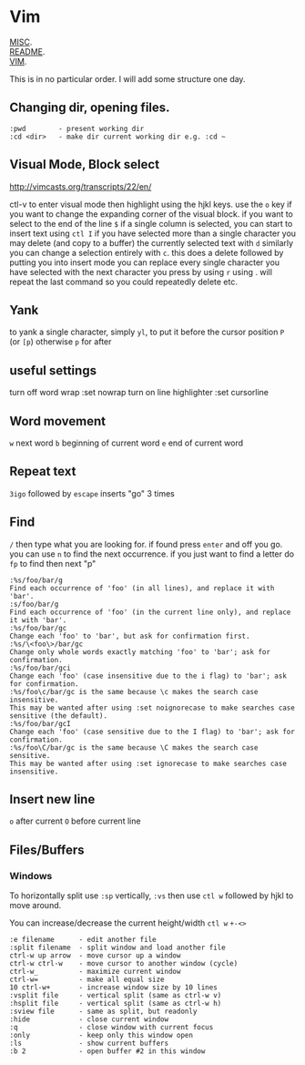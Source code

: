 # Vim

[MISC](misc.md).   
[README](README.md).  
[VIM](vim.md).  

This is in no particular order. I will add some structure one day.

## Changing dir, opening files.

```
:pwd        - present working dir
:cd <dir>   - make dir current working dir e.g. :cd ~
```

## Visual Mode, Block select

http://vimcasts.org/transcripts/22/en/

ctl-v to enter visual mode then highlight using the hjkl keys. 
use the `o` key if you want to change the expanding corner of the visual block.
if you want to select to the end of the line `$`
if a single column is selected, you can start to insert text using `ctl I` 
if you have selected more than a single character you may delete (and copy to a buffer) the currently selected text with `d`
similarly you can change a selection entirely with `c`. this does a delete followed by putting you into insert mode
you can replace every single character you have selected with the next character you press by using `r`
using . will repeat the last command so you could repeatedly delete etc.

## Yank

to yank a single character, simply `yl`, to put it before the cursor position `P` (or `[p`)  otherwise `p` for after

## useful settings

turn off word wrap            :set nowrap
turn on line highlighter      :set cursorline

## Word movement 

`w` next word
`b` beginning of current word
`e` end of current word

## Repeat text

`3igo` followed by `escape` inserts "go" 3 times

## Find

`/` then type what you are looking for. if found press `enter` and off you go. you can use `n` to find the next occurrence.
if you just want to find a letter do `fp` to find then next "p"  

```
:%s/foo/bar/g
Find each occurrence of 'foo' (in all lines), and replace it with 'bar'.
:s/foo/bar/g
Find each occurrence of 'foo' (in the current line only), and replace it with 'bar'.
:%s/foo/bar/gc
Change each 'foo' to 'bar', but ask for confirmation first.
:%s/\<foo\>/bar/gc
Change only whole words exactly matching 'foo' to 'bar'; ask for confirmation.
:%s/foo/bar/gci
Change each 'foo' (case insensitive due to the i flag) to 'bar'; ask for confirmation.
:%s/foo\c/bar/gc is the same because \c makes the search case insensitive.
This may be wanted after using :set noignorecase to make searches case sensitive (the default).
:%s/foo/bar/gcI
Change each 'foo' (case sensitive due to the I flag) to 'bar'; ask for confirmation.
:%s/foo\C/bar/gc is the same because \C makes the search case sensitive.
This may be wanted after using :set ignorecase to make searches case insensitive.
```

## Insert new line

`o` after current `O` before current line 

## Files/Buffers

### Windows

To horizontally split use `:sp` vertically, `:vs` then use `ctl w` followed by hjkl to move around.

You can increase/decrease the current height/width `ctl w` `+-<>`

```
:e filename      - edit another file
:split filename  - split window and load another file
ctrl-w up arrow  - move cursor up a window
ctrl-w ctrl-w    - move cursor to another window (cycle)
ctrl-w_          - maximize current window
ctrl-w=          - make all equal size
10 ctrl-w+       - increase window size by 10 lines
:vsplit file     - vertical split (same as ctrl-w v)
:hsplit file     - vertical split (same as ctrl-w h)
:sview file      - same as split, but readonly
:hide            - close current window
:q               - close window with current focus
:only            - keep only this window open
:ls              - show current buffers
:b 2             - open buffer #2 in this window
```


